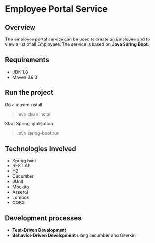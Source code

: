 # Employee Portal Service

## Overview
The employee portal service can be used to create an Employee and to view a list of all Employees. The service is based on **Java Spring Boot**. 

## Requirements
- JDK 1.8
- Maven 3.6.3

## Run the project
Do a maven install
> mvn clean install

Start Spring application
> mvn spring-boot:run

## Technologies Involved
- Spring boot
- REST API
- H2
- Cucumber
- JUnit 
- Mockito
- AssertJ
- Lombok
- CQRS

## Development processes
- **Test-Driven Development**
- **Behavior-Driven Development** using cucumber and Gherkin
